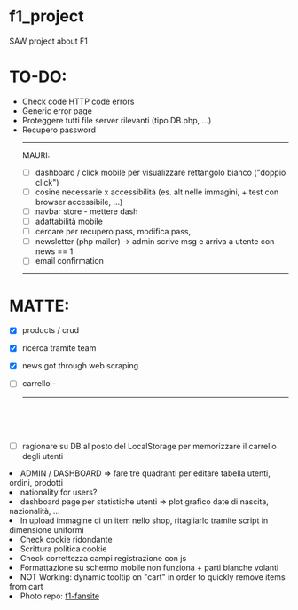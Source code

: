 # f1_project
SAW project about F1

# TO-DO:
<ul>
<li>Check code HTTP code errors</li>
<li>Generic error page</li>
<li>Proteggere tutti file server rilevanti (tipo DB.php, ...)</li>
<li>Recupero password</li>


<hr>

MAURI:
- [ ] dashboard / click mobile per visualizzare rettangolo bianco ("doppio click")
- [ ] cosine necessarie x accessibilità (es. alt nelle immagini, + test con browser accessibile, ...)
- [ ] navbar store - mettere dash
- [ ] adattabilità mobile
- [ ] cercare per recupero pass, modifica pass, 
- [ ] newsletter (php mailer) -> admin scrive msg e arriva a utente con news == 1
- [ ] email confirmation
<hr>
</ul>

# MATTE:
- [X] products / crud
- [X] ricerca tramite team
- [X] news got through web scraping
- [ ] carrello
-<hr>


<br><br><br>
- [ ] ragionare su DB al posto del LocalStorage per memorizzare il carrello degli utenti
<li>ADMIN / DASHBOARD => fare tre quadranti per editare tabella utenti, ordini, prodotti</li>
<li>nationality for users?</li>
<li>dashboard page per statistiche utenti => plot grafico date di nascita, nazionalità, ...</li>
<li>In upload immagine di un item nello shop, ritagliarlo tramite script in dimensione uniformi</li>
<li>Check cookie ridondante </li>
<li>Scrittura politica cookie</li>
<li>Check correttezza campi registrazione con js</li>
<li>Formattazione su schermo mobile non funziona + parti bianche volanti</li>
<li>NOT Working: dynamic tooltip on "cart" in order to quickly remove items from cart</li>

<li>Photo repo: <a href="https://www.f1-fansite.com/">f1-fansite</a></li>

